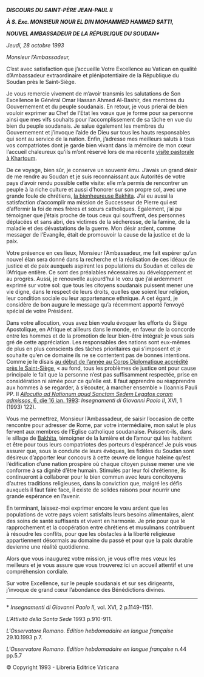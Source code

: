 ***DISCOURS DU SAINT-PÈRE JEAN-PAUL II***

***À S. Exc. MONSIEUR NOUR EL DIN MOHAMMED HAMMED SATTI,***

***NOUVEL AMBASSADEUR DE LA RÉPUBLIQUE DU SOUDAN\****

*Jeudi, 28 octobre 1993*

*Monsieur l’Ambassadeur,*

C’est avec satisfaction que j’accueille Votre Excellence au Vatican en qualité d’Ambassadeur extraordinaire et plénipotentiaire de la République du Soudan près le Saint-Siège.

Je vous remercie vivement de m’avoir transmis les salutations de Son Excellence le Général Omar Hassan Ahmed Al-Bashir, des membres du Gouvernement et du peuple soudanais. En retour, je vous prierai de bien vouloir exprimer au Chef de l’Etat les vœux que je forme pour sa personne ainsi que mes vifs souhaits pour l’accomplissement de sa tâche en vue du bien du peuple soudanais. Je salue également les membres du Gouvernement et j’invoque l’aide de Dieu sur tous les hauts responsables qui sont au service de la nation. Enfin, j’adresse mes meilleurs saluts à tous vos compatriotes dont je garde bien vivant dans la mémoire de mon cœur l’accueil chaleureux qu’ils m’ont réservé lors de ma récente [visite pastorale à Khartoum](http://www.vatican.va/holy_father/john_paul_ii/travels/sub_index1993/trav_africa_fr.htm).

De ce voyage, bien sûr, je conserve un souvenir ému. J’avais un grand désir de me rendre au Soudan et je suis reconnaissant aux Autorités de votre pays d’avoir rendu possible cette visite: elle m’a permis de rencontrer un peuple à la riche culture et aussi d’honorer sur son propre sol, avec une grande foule de chrétiens, [la bienheureuse Bakhita](http://www.vatican.va/news_services/liturgy/saints/ns_lit_doc_20001001_giuseppina-bakhita_fr.html). J’ai eu aussi la satisfaction d’accomplir ma mission de Successeur de Pierre qui est d’affermir la foi de mes frères et sœurs catholiques. Egalement, j’ai pu témoigner que j’étais proche de tous ceux qui souffrent, des personnes déplacées et sans abri, des victimes de la sécheresse, de la famine, de la maladie et des dévastations de la guerre. Mon désir ardent, comme messager de l’Evangile, était de promouvoir la cause de la justice et de la paix.

Votre présence en ces lieux, Monsieur l’Ambassadeur, me fait espérer qu’un nouvel élan sera donné dans la recherche et la réalisation de ces idéaux de justice et de paix auxquels aspirent les populations du Soudan et celles de l’Afrique entière. Ce sont des préalables nécessaires au développement et au progrès. Aussi, je renouvelle aujourd’hui le vœu que j’ai ardemment exprimé sur votre sol: que tous les citoyens soudanais puissent mener une vie digne, dans le respect de leurs droits, quelles que soient leur religion, leur condition sociale ou leur appartenance ethnique. A cet égard, je considère de bon augure le message qu’a récemment apporté l’envoyé spécial de votre Président.

Dans votre allocution, vous avez bien voulu évoquer les efforts du Siège Apostolique, en Afrique et ailleurs dans le monde, en faveur de la concorde entre les hommes et de la promotion de leur bien-être intégral: je vous sais gré de cette appréciation. Les responsables des nations sont eux-mêmes de plus en plus conscients des tâches prioritaires qui s’imposent et je souhaite qu’en ce domaine ils ne se contentent pas de bonnes intentions. Comme je le disais [au début de l’année au Corps Diplomatique accrédité près le Saint-Siège](http://www.vatican.va/holy_father/john_paul_ii/speeches/1993/january/documents/hf_jp-ii_spe_19930116_corpo-diplomatico_fr.html), « au fond, tous les problèmes de justice ont pour cause principale le fait que la personne n’est pas suffisamment respectée, prise en considération ni aimée pour ce qu’elle est. Il faut apprendre ou réapprendre aux hommes à se regarder, à s’écouter, à marcher ensemble » (Ioannis Pauli PP. II [*Allocutio ad Nationum apud Sanctam Sedem Legatos coram admissos*, 6, die 16 ian. 1993](http://www.vatican.va/holy_father/john_paul_ii/speeches/1993/january/documents/hf_jp-ii_spe_19930116_corpo-diplomatico_fr.html): *Insegnamenti di Giovanni Paolo II*, XVI, 1 (1993) 122).

Vous me permettrez, Monsieur l’Ambassadeur, de saisir l’occasion de cette rencontre pour adresser de Rome, par votre intermédiaire, mon salut le plus fervent aux membres de l’Eglise catholique soudanaise. Puissent-ils, dans le sillage de [Bakhita](http://www.vatican.va/news_services/liturgy/saints/ns_lit_doc_20001001_giuseppina-bakhita_fr.html), témoigner de la lumière et de l’amour qui les habitent et être pour tous leurs compatriotes des porteurs d’espérance! Je puis vous assurer que, sous la conduite de leurs évêques, les fidèles du Soudan sont désireux d’apporter leur concours à cette œuvre de longue haleine qu’est l’édification d’une nation prospère où chaque citoyen puisse mener une vie conforme à sa dignité d’être humain. Stimulés par leur foi chrétienne, ils continueront à collaborer pour le bien commun avec leurs concitoyens d’autres traditions religieuses, dans la conviction que, malgré les défis auxquels il faut faire face, il existe de solides raisons pour nourrir une grande espérance en l’avenir.

En terminant, laissez-moi exprimer encore le vœu ardent que les populations de votre pays voient satisfaits leurs besoins alimentaires, aient des soins de santé suffisants et vivent en harmonie. Je prie pour que le rapprochement et la coopération entre chrétiens et musulmans contribuent à résoudre les conflits, pour que les obstacles à la liberté religieuse appartiennent désormais au domaine du passé et pour que la paix durable devienne une réalité quotidienne.

Alors que vous inaugurez votre mission, je vous offre mes vœux les meilleurs et je vous assure que vous trouverez ici un accueil attentif et une compréhension cordiale.

Sur votre Excellence, sur le peuple soudanais et sur ses dirigeants, j’invoque de grand cœur l’abondance des Bénédictions divines.

* * *

\* *Insegnamenti di Giovanni Paolo II*, vol. XVI, 2 p.1149-1151.

*L'Attività della Santa Sede* 1993 p.910-911.

*L'Osservatore Romano. Edition hebdomadaire en langue française* 29.10.1993 p.7.

*L'Osservatore Romano. Edition hebdomadaire en langue française* n.44 pp.5.7

© Copyright 1993 \- Libreria Editrice Vaticana